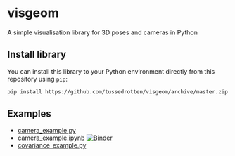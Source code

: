 # visgeom
A simple visualisation library for 3D poses and cameras in Python

## Install library
You can install this library to your Python environment directly from this repository using `pip`:
```bash
pip install https://github.com/tussedrotten/visgeom/archive/master.zip
```

## Examples
- [camera_example.py](examples/camera_example.py)
- [camera_example.ipynb](examples/camera_example.ipynb) [![Binder](https://mybinder.org/badge_logo.svg)](https://mybinder.org/v2/gh/tussedrotten/visgeom/master?filepath=examples%2Fcamera_example.ipynb)
- [covariance_example.py](examples/covariance_example.py)
